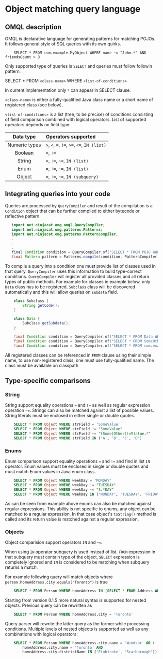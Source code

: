 # Object matching query language


## OMQL description

OMQL is declarative language for generating patterns for matching POJOs. It follows general style of SQL queries with its
own quirks.

```
    SELECT * FROM com.example.MyObject WHERE name ~= "John.*" AND friendsCount > 3 
```

Only supported type of queries is `SELECT` and queries must follow followin pattern:

SELECT * FROM `<class-name>` WHERE `<list-of-conditions>`

 In current implementation only `*` can appear in SELECT clause.
 
 `<class-name>` is either a fully-qualified Java class name or a short name of registered class (see below).
 
 `<list-of-conditions>` is a list (tree, to be precise) of conditions consisting of field comparison combined with logical 
 operators. List of supported operators depends on field type.
 
 |  Data type          | Operators supported                    |
 |:-------------------:|:---------------------------------------|
 | Numeric types       | `>`, `<`, `=`,  `!=`, `>=`, `<=`, `IN (list)` |
 | Boolean             | `=`, `!=`                              |
 | String              | `=`, `!=`, `~=`, `IN (list)`           |
 | Enum                | `=`, `!=`, `~=`, `IN (list)`           |
 | Object              | `=`, `!=`, `~=`, `IN (subquery)`       |
 
  
 ## Integrating queries into your code
 
 Queries are processed by `QueryCompiler` and result of the compilation is a `Condition` object that can be further
 compiled to either bytecode or reflective pattern. 
 
 ```java
    import net.ninjacat.omg.omql.QueryCompiler;
    import net.ninjacat.omg.patterns.Patterns;
    import net.ninjacat.omg.patterns.PatternCompiler;
    .
    .
    .
    final Condition condition = QueryCompiler.of("SELECT * FROM POJO WHERE things > 3000 AND otherThings = 0", POJO.class);
    final Pattern pattern = Patterns.compile(condition, PatternCompiler.forClass(POJO.class)); 
``` 

To compile a query into a condition one must provide list of classes used in that query. `QueryCompiler` uses this 
information to build type-correct conditions. `QueryCompiler` will register all provided classes and all return types of public methods. For example for classes in example below, only `Data` class has to be registered, `Subclass` class will be discovered automatically and this will allow queries on `subdata` field.

```java
    class Subclass {
        String getCode();
    }

    class Data {
        Subclass getSubdata();
    }
```

```java
    final Condition condition = QueryCompiler.of("SELECT * FROM Data WHERE subdata IN (SELECT * FROM Subclass WHERE code = '1533')", Data.class); // Works
    final Condition condition = QueryCompiler.of("SELECT * FROM SomeOtherData", Data.class); // May work, if SomeOtherData class exist outside package
    final Condition condition = QueryCompiler.of("SELECT * FROM com.example.SomeOtherData"); // Will work if com.example.SomeOtherData exists  
```
All registered classes can be referenced in `FROM` clause using their simple name, to use non-registered class, one 
must use fully-qualified name. The class must be available on classpath.

## Type-specific comparisons

### String

String support equality operations `=` and `!=` as well as regular expression operation `~=`. Strings can also be matched
against a list of possible values.
String literals must be enclosed in either single or double quotes.

```sql
    SELECT * FROM Object WHERE strField = 'SomeValue'
    SELECT * FROM Object WHERE strField != "SomeValue"
    SELECT * FROM Object WHERE strField ~= "(Some|Other)[vV]alue.*"
    SELECT * FROM Object WHERE strField IN ('A', 'B', 'C', 'D')
```

### Enums

Enum comparison support equality operations `=` and `!=` and find in list `IN` operator. Enum values must be enclosed
in single or double quotes and must match Enum values in Java enum class.

```sql
    SELECT * FROM Object WHERE weekDay = 'MONDAY'
    SELECT * FROM Object WHERE weekDay != "TUESDAY"
    SELECT * FROM Object WHERE weekDay ~= "S.*DAY"
    SELECT * FROM Object WHERE weekDay IN ('MONDAY', 'TUESDAY', 'FRIDAY')
```

As can be seen from example above enums can also be matched against regular expressions. This ability is not specific to
enums, any object can be matched to a regular expression. In that case object's `toString()` method is called and
its return value is matched against a regular expression.

### Objects

Object comparision support operators `IN` and `~=`. 

When using `IN` operator subquery is used instead of list. `FROM` expression in that subquery must contain type of the
object, `SELECT` expression is completely ignored and `IN` is considered to be matching when subquery returns a match.

For example following query will match objects where `person.homeAddress.city.equals("Toronto")` is true
```sql
    SELECT * FROM Person WHERE homeAddress IN (SELECT * FROM Address WHERE city = 'Toronto')
```

Starting from version 0.1.5 more natural syntax is supported for nested objects. Previous query can be rewritten as
 
```sql
    SELECT * FROM Person WHERE homeAddress.city = 'Toronto'
```

Query parser will rewrite the latter query as the former while processing conditions.
Multiple levels of nested objects is supported as well as any combinations with logical operators:

```sql
    SELECT * FROM Person WHERE homeAddress.city.name = 'Windsor' OR (
        homeAddress.city.name = 'Toronto' AND
        homeAddress.city.districtName IN ('Etobicoke', 'Scarborough'))
```
 